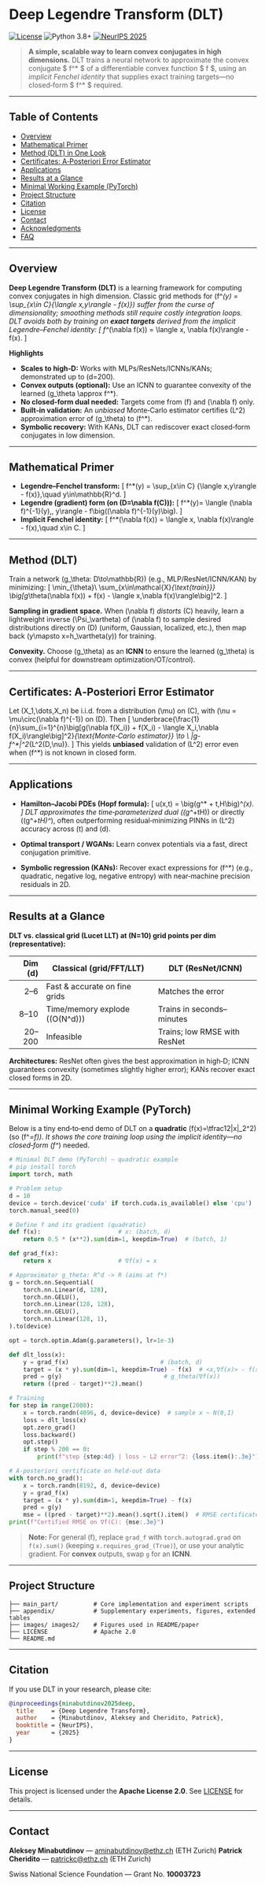 # Deep Legendre Transform (DLT)

[![License](https://img.shields.io/badge/License-Apache%202.0-blue.svg)](LICENSE)
![Python 3.8+](https://img.shields.io/badge/Python-3.8%2B-blue)
[![NeurIPS 2025](https://img.shields.io/badge/NeurIPS-2025-purple.svg)](https://neurips.cc/)

> **A simple, scalable way to learn convex conjugates in high dimensions.**
> DLT trains a neural network to approximate the convex conjugate $ f^* $ of a differentiable convex function $ f $, using an *implicit Fenchel identity* that supplies exact training targets—no closed‑form $ f^* $ required.

---

## Table of Contents

* [Overview](#overview)
* [Mathematical Primer](#mathematical-primer)
* [Method (DLT) in One Look](#method-dlt-in-one-look)
* [Certificates: A‑Posteriori Error Estimator](#certificates-a-posteriori-error-estimator)
* [Applications](#applications)
* [Results at a Glance](#results-at-a-glance)
* [Minimal Working Example (PyTorch)](#minimal-working-example-pytorch)
* [Project Structure](#project-structure)
* [Citation](#citation)
* [License](#license)
* [Contact](#contact)
* [Acknowledgments](#acknowledgments)
* [FAQ](#faq)

---

## Overview

**Deep Legendre Transform (DLT)** is a learning framework for computing convex conjugates in high dimension.
Classic grid methods for \(f^*(y) = \sup_{x\in C}{\langle x,y\rangle - f(x)}\) suffer from the curse of dimensionality; smoothing methods still require costly integration loops. DLT avoids both by training on **exact targets** derived from the *implicit* Legendre–Fenchel identity:
\[
f^*(\nabla f(x)) = \langle x, \nabla f(x)\rangle - f(x).
\]

**Highlights**

* **Scales to high‑D:** Works with MLPs/ResNets/ICNNs/KANs; demonstrated up to (d=200).
* **Convex outputs (optional):** Use an ICNN to guarantee convexity of the learned \(g_\theta \approx f^*\).
* **No closed‑form dual needed:** Targets come from (f) and (\nabla f) only.
* **Built‑in validation:** An *unbiased* Monte‑Carlo estimator certifies \(L^2\) approximation error of \(g_\theta\) to \(f^*\).
* **Symbolic recovery:** With KANs, DLT can rediscover exact closed‑form conjugates in low dimension.

---

## Mathematical Primer

* **Legendre–Fenchel transform:**
  \[
  f^*(y) = \sup_{x\in C} {\langle x,y\rangle - f(x)},\quad y\in\mathbb{R}^d.
  \]
* **Legendre (gradient) form (on (D=\nabla f(C))):**
  \[
  f^*(y)= \langle (\nabla f)^{-1}(y),, y\rangle - f\big((\nabla f)^{-1}(y)\big).
  \]
* **Implicit Fenchel identity:**
  \[
  f^*(\nabla f(x)) = \langle x, \nabla f(x)\rangle - f(x),\quad x\in C.
  \]

---

## Method (DLT) 

Train a network (g_\theta: D\to\mathbb{R}) (e.g., MLP/ResNet/ICNN/KAN) by minimizing:
[
\min_{\theta}\ \sum_{x\in\mathcal{X}*{\text{train}}}
\big[g*\theta(\nabla f(x)) + f(x) - \langle x,\nabla f(x)\rangle\big]^2.
]

**Sampling in gradient space.** When \(\nabla f\) *distorts* \(C\) heavily, learn a lightweight inverse \(\Psi_\vartheta\) of \(\nabla f\) to sample desired distributions directly on (D) (uniform, Gaussian, localized, etc.), then map back (y\mapsto x=h_\vartheta(y)) for training.

**Convexity.** Choose \(g_\theta\) as an **ICNN** to ensure the learned \(g_\theta\) is convex (helpful for downstream optimization/OT/control).

---

## Certificates: A‑Posteriori Error Estimator

Let (X_1,\dots,X_n) be i.i.d. from a distribution (\mu) on (C), with (\nu = \mu\circ(\nabla f)^{-1}) on (D). Then
[
\underbrace{\frac{1}{n}\sum_{i=1}^{n}\big[g(\nabla f(X_i)) + f(X_i) - \langle X_i,\nabla f(X_i)\rangle\big]^2}_{\text{Monte‑Carlo estimator}}
\to \ |g-f^*|^2_{L^2(D,\nu)}.
]
This yields **unbiased** validation of (L^2) error even when (f^*) is not known in closed form.

---

## Applications

* **Hamilton–Jacobi PDEs (Hopf formula):**
  [
  u(x,t) = \big(g^* + t,H\big)^*(x).
  ]
  DLT approximates the time‑parameterized dual ((g^*+tH)) or directly ((g^*+tH)^*), often outperforming residual‑minimizing PINNs in (L^2) accuracy across (t) and (d).

* **Optimal transport / WGANs:** Learn convex potentials via a fast, direct conjugation primitive.

* **Symbolic regression (KANs):** Recover exact expressions for (f^*) (e.g., quadratic, negative log, negative entropy) with near‑machine precision residuals in 2D.

---

## Results at a Glance

**DLT vs. classical grid (Lucet LLT) at (N=10) grid points per dim (representative):**

| Dim (d) | Classical (grid/FFT/LLT)       | DLT (ResNet/ICNN)                 |
| ------: | ------------------------------ | --------------------------------- | 
|     2–6 | Fast & accurate on fine grids  | Matches the error                 | 
|    8–10 | Time/memory explode ((O(N^d))) | Trains in seconds–minutes         |
|  20–200 | Infeasible                     | Trains; low RMSE with ResNet      | 


**Architectures:** ResNet often gives the best approximation in high‑D; ICNN guarantees convexity (sometimes slightly higher error); KANs recover exact closed forms in 2D.

---

## Minimal Working Example (PyTorch)

Below is a tiny end‑to‑end demo of DLT on a **quadratic** (f(x)=\tfrac12|x|_2^2) (so (f^*=f)). It shows the core training loop using the implicit identity—no closed‑form (f^*) needed.

```python
# Minimal DLT demo (PyTorch) — quadratic example
# pip install torch
import torch, math

# Problem setup
d = 10
device = torch.device('cuda' if torch.cuda.is_available() else 'cpu')
torch.manual_seed(0)

# Define f and its gradient (quadratic)
def f(x):                      # x: (batch, d)
    return 0.5 * (x**2).sum(dim=1, keepdim=True)  # (batch, 1)

def grad_f(x):
    return x                   # ∇f(x) = x

# Approximator g_theta: R^d -> R (aims at f*)
g = torch.nn.Sequential(
    torch.nn.Linear(d, 128),
    torch.nn.GELU(),
    torch.nn.Linear(128, 128),
    torch.nn.GELU(),
    torch.nn.Linear(128, 1),
).to(device)

opt = torch.optim.Adam(g.parameters(), lr=1e-3)

def dlt_loss(x):
    y = grad_f(x)                          # (batch, d)
    target = (x * y).sum(dim=1, keepdim=True) - f(x)  # <x,∇f(x)> - f(x)
    pred = g(y)                             # g_theta(∇f(x))
    return ((pred - target)**2).mean()

# Training
for step in range(2000):
    x = torch.randn(4096, d, device=device)  # sample x ~ N(0,I)
    loss = dlt_loss(x)
    opt.zero_grad()
    loss.backward()
    opt.step()
    if step % 200 == 0:
        print(f"step {step:4d} | loss ~ L2 error^2: {loss.item():.3e}")

# A‑posteriori certificate on held‑out data
with torch.no_grad():
    x = torch.randn(8192, d, device=device)
    y = grad_f(x)
    target = (x * y).sum(dim=1, keepdim=True) - f(x)
    pred = g(y)
    mse = ((pred - target)**2).mean().sqrt().item()  # RMSE certificate
print(f"Certified RMSE on ∇f(C): {mse:.3e}")
```

> **Note:** For general (f), replace `grad_f` with `torch.autograd.grad` on `f(x).sum()` (keeping `x.requires_grad_(True)`), or use your analytic gradient. For **convex** outputs, swap `g` for an **ICNN**.

---

## Project Structure

```
├── main_part/          # Core implementation and experiment scripts
├── appendix/           # Supplementary experiments, figures, extended tables
├── images/ images2/    # Figures used in README/paper
├── LICENSE             # Apache 2.0
└── README.md
```

---

## Citation

If you use DLT in your research, please cite:

```bibtex
@inproceedings{minabutdinov2025deep,
  title     = {Deep Legendre Transform},
  author    = {Minabutdinov, Aleksey and Cheridito, Patrick},
  booktitle = {NeurIPS},
  year      = {2025}
}
```

---

## License

This project is licensed under the **Apache License 2.0**. See [LICENSE](LICENSE) for details.

---

## Contact

**Aleksey Minabutdinov** — [aminabutdinov@ethz.ch](mailto:aminabutdinov@ethz.ch) (ETH Zurich)
**Patrick Cheridito** — [patrickc@ethz.ch](mailto:patrickc@ethz.ch) (ETH Zurich)

Swiss National Science Foundation — Grant No. **10003723**








